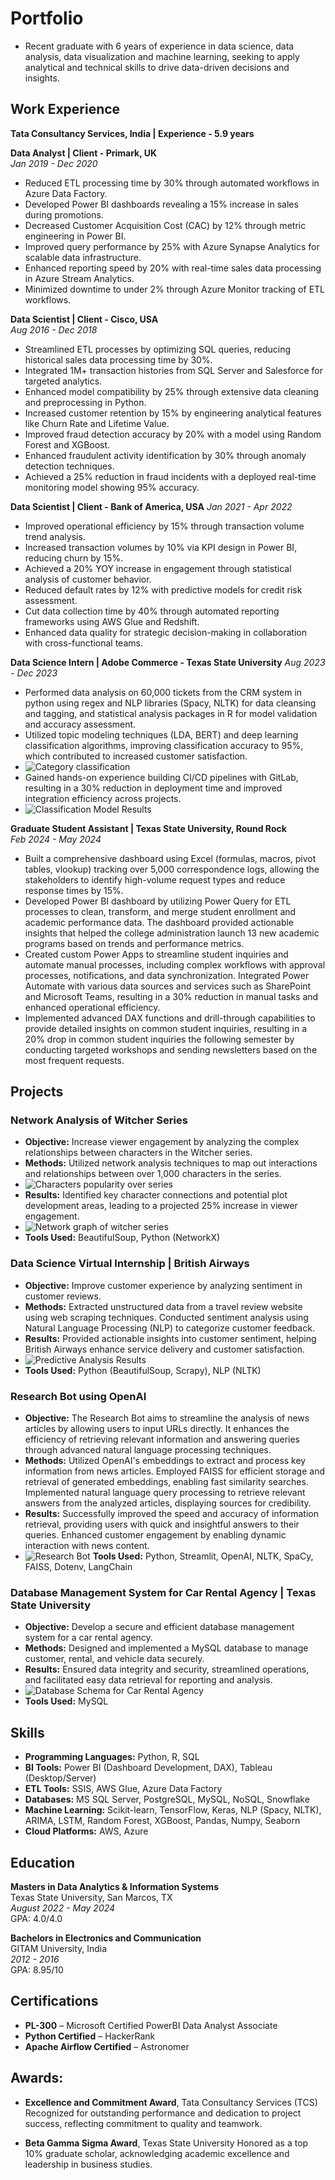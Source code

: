 # Portfolio

- Recent graduate with 6 years of experience in data science, data analysis, data visualization and machine learning, seeking to apply analytical and technical skills to drive data-driven decisions and insights. 

## Work Experience

**Tata Consultancy Services, India | Experience - 5.9 years**  

**Data Analyst | Client - Primark, UK**  
_Jan 2019 - Dec 2020_  
- Reduced ETL processing time by 30% through automated workflows in Azure Data Factory.
- Developed Power BI dashboards revealing a 15% increase in sales during promotions.
- Decreased Customer Acquisition Cost (CAC) by 12% through metric engineering in Power BI.
- Improved query performance by 25% with Azure Synapse Analytics for scalable data infrastructure.
- Enhanced reporting speed by 20% with real-time sales data processing in Azure Stream Analytics.
- Minimized downtime to under 2% through Azure Monitor tracking of ETL workflows.

**Data Scientist | Client - Cisco, USA**  
_Aug 2016 - Dec 2018_  
- Streamlined ETL processes by optimizing SQL queries, reducing historical sales data processing time by 30%.
- Integrated 1M+ transaction histories from SQL Server and Salesforce for targeted analytics.
- Enhanced model compatibility by 25% through extensive data cleaning and preprocessing in Python.
- Increased customer retention by 15% by engineering analytical features like Churn Rate and Lifetime Value.
- Improved fraud detection accuracy by 20% with a model using Random Forest and XGBoost.
- Enhanced fraudulent activity identification by 30% through anomaly detection techniques.
- Achieved a 25% reduction in fraud incidents with a deployed real-time monitoring model showing 95% accuracy.

**Data Scientist | Client - Bank of America, USA**
_Jan 2021 - Apr 2022_
- Improved operational efficiency by 15% through transaction volume trend analysis.
- Increased transaction volumes by 10% via KPI design in Power BI, reducing churn by 15%.
- Achieved a 20% YOY increase in engagement through statistical analysis of customer behavior.
- Reduced default rates by 12% with predictive models for credit risk assessment.
- Cut data collection time by 40% through automated reporting frameworks using AWS Glue and Redshift.
- Enhanced data quality for strategic decision-making in collaboration with cross-functional teams.

**Data Science Intern | Adobe Commerce - Texas State University**
_Aug 2023 - Dec 2023_
- Performed data analysis on 60,000 tickets from the CRM system in python using regex and NLP libraries (Spacy, NLTK) for data cleansing and tagging, and statistical analysis packages in R for model validation and accuracy assessment.
- Utilized topic modeling techniques (LDA, BERT) and deep learning classification algorithms, improving classification accuracy to 95%, which contributed to increased customer satisfaction.
- ![Category classification](Category.png)
- Gained hands-on experience building CI/CD pipelines with GitLab, resulting in a 30% reduction in deployment time and improved integration efficiency across projects.
- ![Classification Model Results](Classification_Models.png) 

**Graduate Student Assistant | Texas State University, Round Rock**  
_Feb 2024 - May 2024_
- Built a comprehensive dashboard using Excel (formulas, macros, pivot tables, vlookup) tracking over 5,000 correspondence logs, allowing the stakeholders to identify high-volume request types and reduce response times by 15%.
- Developed Power BI dashboard by utilizing Power Query for ETL processes to clean, transform, and merge student enrollment and academic performance data. The dashboard provided actionable insights that helped the college administration launch 13 new academic programs based on trends and performance metrics.
- Created custom Power Apps to streamline student inquiries and automate manual processes, including complex workflows with approval processes, notifications, and data synchronization. Integrated Power Automate with various data sources and services such as SharePoint and Microsoft Teams, resulting in a 30% reduction in manual tasks and enhanced operational efficiency.
- Implemented advanced DAX functions and drill-through capabilities to provide detailed insights on common student inquiries, resulting in a 20% drop in common student inquiries the following semester by conducting targeted workshops and sending newsletters based on the most frequent requests.

## Projects

### Network Analysis of Witcher Series
- **Objective:** Increase viewer engagement by analyzing the complex relationships between characters in the Witcher series.
- **Methods:** Utilized network analysis techniques to map out interactions and relationships between over 1,000 characters in the series.
- ![Characters popularity over series](Character_book_series_centrality.png)
- **Results:** Identified key character connections and potential plot development areas, leading to a projected 25% increase in viewer engagement.
- ![Network graph of witcher series](communities.png)
- **Tools Used:** BeautifulSoup, Python (NetworkX)

### Data Science Virtual Internship | British Airways
- **Objective:** Improve customer experience by analyzing sentiment in customer reviews.
- **Methods:** Extracted unstructured data from a travel review website using web scraping techniques. Conducted sentiment analysis using Natural Language Processing (NLP) to categorize customer feedback.
- **Results:** Provided actionable insights into customer sentiment, helping British Airways enhance service delivery and customer satisfaction.
- ![Predictive Analysis Results](BA_Forage_Results.png)
- **Tools Used:** Python (BeautifulSoup, Scrapy), NLP (NLTK)

### Research Bot using OpenAI
- **Objective:** The Research Bot aims to streamline the analysis of news articles by allowing users to input URLs directly. It enhances the efficiency of retrieving relevant information and answering queries through advanced natural language processing techniques.
- **Methods:** Utilized OpenAI's embeddings to extract and process key information from news articles.
Employed FAISS for efficient storage and retrieval of generated embeddings, enabling fast similarity searches.
Implemented natural language query processing to retrieve relevant answers from the analyzed articles, displaying sources for credibility.
- **Results:** Successfully improved the speed and accuracy of information retrieval, providing users with quick and insightful answers to their queries.
Enhanced customer engagement by enabling dynamic interaction with news content.
- ![Research Bot](News%20Research%20Bot%20Demo.png)
**Tools Used:** Python, Streamlit, OpenAI, NLTK, SpaCy, FAISS, Dotenv, LangChain

### Database Management System for Car Rental Agency | Texas State University
- **Objective:** Develop a secure and efficient database management system for a car rental agency.
- **Methods:** Designed and implemented a MySQL database to manage customer, rental, and vehicle data securely.
- **Results:** Ensured data integrity and security, streamlined operations, and facilitated easy data retrieval for reporting and analysis.
- ![Database Schema for Car Rental Agency](Car_Rental_Agency_DBMS.png)
- **Tools Used:** MySQL

## Skills

- **Programming Languages:** Python, R, SQL  
- **BI Tools:** Power BI (Dashboard Development, DAX), Tableau (Desktop/Server)  
- **ETL Tools:** SSIS, AWS Glue, Azure Data Factory  
- **Databases:** MS SQL Server, PostgreSQL, MySQL, NoSQL, Snowflake  
- **Machine Learning:** Scikit-learn, TensorFlow, Keras, NLP (Spacy, NLTK), ARIMA, LSTM, Random Forest, XGBoost, Pandas, Numpy, Seaborn  
- **Cloud Platforms:** AWS, Azure

## Education

**Masters in Data Analytics & Information Systems**  
Texas State University, San Marcos, TX  
_August 2022 - May 2024_  
GPA: 4.0/4.0

**Bachelors in Electronics and Communication**  
GITAM University, India  
_2012 - 2016_  
GPA: 8.95/10

## Certifications

- **PL-300** – Microsoft Certified PowerBI Data Analyst Associate
- **Python Certified** – HackerRank  
- **Apache Airflow Certified** – Astronomer  

## Awards:

- **Excellence and Commitment Award**, Tata Consultancy Services (TCS)  
  Recognized for outstanding performance and dedication to project success, reflecting commitment to quality and teamwork.
  
- **Beta Gamma Sigma Award**, Texas State University
  Honored as a top 10% graduate scholar, acknowledging academic excellence and leadership in business studies.  




